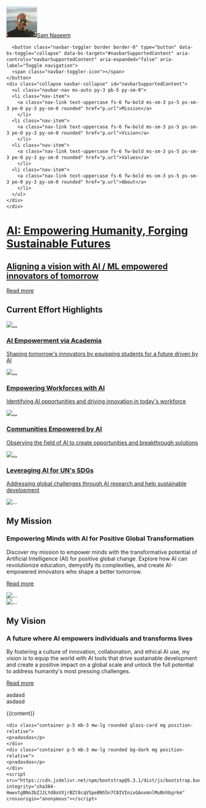 ---
---
<!doctype html>
<html lang="en">
  <head>
    <meta charset="utf-8">
    <meta name="viewport" content="width=device-width, initial-scale=1">
    <title>Bootstrap demo</title>
    <link href="https://cdn.jsdelivr.net/npm/bootstrap@5.3.1/dist/css/bootstrap.min.css" rel="stylesheet" integrity="sha384-4bw+/aepP/YC94hEpVNVgiZdgIC5+VKNBQNGCHeKRQN+PtmoHDEXuppvnDJzQIu9" crossorigin="anonymous">
    <link href="/css/style.css?v=1" rel="stylesheet">
    <link href="/css/style-breakpoints.css?v=1" rel="stylesheet">
    <link rel="preconnect" href="https://fonts.googleapis.com">
    <link rel="preconnect" href="https://fonts.gstatic.com" crossorigin>
    <link href="https://fonts.googleapis.com/css2?family=Lato:ital,wght@0,100;0,300;0,400;0,700;0,900;1,100;1,300;1,400;1,700;1,900&family=Titillium+Web:ital,wght@0,200;0,300;0,400;0,600;0,700;0,900;1,200;1,300;1,400;1,600;1,700&display=swap" rel="stylesheet">
    <link href="https://fonts.googleapis.com/css2?family=Montserrat:ital,wght@0,100;0,400;0,600;0,700;0,900;1,100;1,400;1,600;1,700;1,900&display=swap" rel="stylesheet">

  </head>
  <body class="bg-black text-white">
  <nav class="navbar navbar-expand-sm navbar-dark fixed-top fixed-top-p bg-gd-black-transparent">
    <div class="container mw-lg pt-2">
      <!-- Brand/logo -->
      <a class="navbar-brand text-white ms-2 me-auto" href="#"><img src="/images/profile-pic.jpeg" class="rounded-circle profile-pic"  alt="Avatar" /><span class="profile-name">Sam Naseem</span></a>

      <button class="navbar-toggler border border-0" type="button" data-bs-toggle="collapse" data-bs-target="#navbarSupportedContent" aria-controls="navbarSupportedContent" aria-expanded="false" aria-label="Toggle navigation">
      <span class="navbar-toggler-icon"></span>
    </button>
    <div class="collapse navbar-collapse" id="navbarSupportedContent">
      <ul class="navbar-nav ms-auto py-3 pb-5 py-sm-0">
      <li class="nav-item">
        <a class="nav-link text-uppercase fs-6 fw-bold ms-sm-3 ps-5 ps-sm-3 pe-0 py-3 py-sm-0 rounded" href="p.url">Mission</a>
        </li>
      <li class="nav-item">
        <a class="nav-link text-uppercase fs-6 fw-bold ms-sm-3 ps-5 ps-sm-3 pe-0 py-3 py-sm-0 rounded" href="p.url">Vision</a>
        </li>
      <li class="nav-item">
        <a class="nav-link text-uppercase fs-6 fw-bold ms-sm-3 ps-5 ps-sm-3 pe-0 py-3 py-sm-0 rounded" href="p.url">Values</a>
        </li>
      <li class="nav-item">
        <a class="nav-link text-uppercase fs-6 fw-bold ms-sm-3 ps-5 ps-sm-3 pe-0 py-3 py-sm-0 rounded" href="p.url">About</a>
        </li>
      </ul>
    </div>
    </div>
  </nav>







  <div class="container-fluid image-default g-0 fade-image" style="background-image:url({{page.splash}});">
    <div class="container mw-lg d-flex text-light hero g-3">
        <div class="container mw-lg mb-3 mb-sm-5 mt-auto fs-3 hero-content">
            <h1 data-highlight="My Mission"><a class="text-light text-decoration-none text-shadow" href="#">AI: Empowering Humanity, Forging Sustainable Futures</a></h1>
            <h2>
                <a class="text-light text-decoration-none text-shadow" href="#">
                    Aligning a vision with AI / ML empowered innovators of tomorrow
                </a>
            </h2>
            <p>
                <a class="btn btn-outline-light mt-2" href="#" role="button">Read more</a>
            </p>
        </div>    
    </div>
    <div class="container-fluid bg-gd-transparent-black g-0 p-5">
        <p class="m-0 p-5"></p>
    </div>
</div>





<div class="container mw-lg hero-followup">
    <div class="container mw-lg text-light p-4 pb-1 px-sm-5 rounded-4 bg-frost">
        <h2 class="fs-6 text-uppercase text-white-50">Current Effort Highlights <!--<a class="d-none d-sm-block float-end text-light text-decoration-none fw-lighter" href="#">View More</a>--></h2>
        <div class="row row-cols-1 row-cols-md-2">
            <div class="col my-2">
                <div class="row">
                    <div class="col col-5 col-sm-4 d-flex">
                        <p>
                            <a href="#">
                                <img src="https://images.unsplash.com/photo-1531545514256-b1400bc00f31?ixlib=rb-4.0.3&ixid=M3wxMjA3fDB8MHxwaG90by1wYWdlfHx8fGVufDB8fHx8fA%3D%3D&auto=format&fit=crop&w=1974&q=80" class="w-100 h-100 image-default rounded-4" alt="...">
                            </a>
                        </p>
                    </div>
                    <div class="col col-7 col-sm-8">
                        <h3><a class="text-light" href="#">AI Empowerment via Academia</a></h3>
                        <p>
                            <a class="text-light text-decoration-none" href="#">
                                Shaping tomorrow's innovators by equipping students for a future driven by AI
                            </a>
                        </p>
                    </div>
                </div>                
            </div>
            <div class="col my-2">
                <div class="row">
                    <div class="col col-5 col-sm-4 d-flex">
                        <p>
                            <a href="#">
                                <img src="https://images.unsplash.com/photo-1573496546038-82f9c39f6365?ixlib=rb-4.0.3&ixid=M3wxMjA3fDB8MHxwaG90by1wYWdlfHx8fGVufDB8fHx8fA%3D%3D&auto=format&fit=crop&w=2069&q=80" class="w-100 h-100 image-default rounded-4" alt="...">
                            </a>
                        </p>
                    </div>
                    <div class="col col-7 col-sm-8">
                        <h3><a class="text-light" href="#">Empowering Workforces with AI
</a></h3>
                        <p>
                            <a class="text-light text-decoration-none" href="#">
                                Identifying AI opportunities and driving innovation in today's workforce
                            </a>
                        </p>
                    </div>
                </div>                
            </div>  
            <div class="col my-2">
                <div class="row">
                    <div class="col col-5 col-sm-4 d-flex">
                        <p>
                            <a href="#">
                                <img src="https://images.unsplash.com/photo-1582213782179-e0d53f98f2ca?ixlib=rb-4.0.3&ixid=M3wxMjA3fDB8MHxwaG90by1wYWdlfHx8fGVufDB8fHx8fA%3D%3D&auto=format&fit=crop&w=2070&q=80" class="w-100 h-100 image-default rounded-4" alt="...">
                            </a>
                        </p>
                    </div>
                    <div class="col col-7 col-sm-8">
                        <h3><a class="text-light" href="#">Communities Empowered by AI
</a></h3>
                        <p>
                            <a class="text-light text-decoration-none" href="#">
                                Observing the field of AI to create opportunities and breakthrough solutions
                            </a>
                        </p>
                    </div>
                </div>                
            </div> 
            <div class="col my-2">
                <div class="row">
                    <div class="col col-5 col-sm-4 d-flex">
                        <p>
                            <a href="#">
                                <img src="https://images.unsplash.com/photo-1552799446-159ba9523315?ixlib=rb-4.0.3&ixid=M3wxMjA3fDB8MHxwaG90by1wYWdlfHx8fGVufDB8fHx8fA%3D%3D&auto=format&fit=crop&w=2070&q=80" class="w-100 h-100 image-default rounded-4" alt="...">
                            </a>
                        </p>
                    </div>
                    <div class="col col-7 col-sm-8">
                        <h3><a class="text-light" href="#">Leveraging AI for UN's SDGs
</a></h3>
                        <p>
                            <a class="text-light text-decoration-none" href="#">
                                Addressing global challenges through AI research and help sustainable development
                            </a>
                        </p>
                    </div>
                </div>                
            </div>            
        </div>       
        <!--<p class="d-sm-none d-block">
            <a class="btn btn-outline-light w-100" href="#" role="button">View more</a>
        </p>--> 
    </div>
</div>


<div class="container mw-lg pt-3 pt-lg-5 px-4">
    <div class="row">
        <div class="col-12 g-0 d-sm-none">
            <img src="https://images.unsplash.com/photo-1490730141103-6cac27aaab94?ixlib=rb-4.0.3&ixid=M3wxMjA3fDB8MHxwaG90by1wYWdlfHx8fGVufDB8fHx8fA%3D%3D&auto=format&fit=crop&w=2070&q=80" class="w-100 h-100 image-default rounded-4-top-left-top-right" alt="...">
        </div>
        <div class="col-12 col-sm-6 bg-dark rounded-4-bottom-left-bottom-right rounded-sm-4-top-left-bottom-left p-5 p-sm-5">
            <h2 class="fs-4 fw-light">My Mission</h2>
            <h3 class="fs-5 fw-bold my-3">Empowering Minds with AI for Positive Global Transformation</h3>
            <p class="fw-light">
                Discover my mission to empower minds with the transformative potential of Artificial Intelligence (AI) for positive global change. Explore how AI can revolutionize education, demystify its complexities, and create AI-empowered innovators who shape a better tomorrow.
            </p>
            <p>
                <a class="btn btn-outline-light mt-2" href="#" role="button">Read more</a>
            </p>
        </div>
        <div class="col-12 col-sm-6 g-0 d-none d-sm-block">
            <img src="https://images.unsplash.com/photo-1490730141103-6cac27aaab94?ixlib=rb-4.0.3&ixid=M3wxMjA3fDB8MHxwaG90by1wYWdlfHx8fGVufDB8fHx8fA%3D%3D&auto=format&fit=crop&w=2070&q=80" class="w-100 h-100 image-default rounded-sm-4-top-right-bottom-right" alt="...">
        </div>
    </div>
</div>



<div class="container mw-lg pt-3 pt-lg-5 px-4">
    <div class="row">
        <div class="col-12 col-sm-6 g-0">
            <img src="https://images.unsplash.com/photo-1542601906990-b4d3fb778b09?ixlib=rb-4.0.3&ixid=M3wxMjA3fDB8MHxwaG90by1wYWdlfHx8fGVufDB8fHx8fA%3D%3D&auto=format&fit=crop&w=2513&q=80" class="w-100 h-100 image-default rounded-4-top-left-top-right rounded-sm-4-top-left-bottom-left" alt="...">
        </div>
        <div class="col-12 col-sm-6 bg-dark rounded-4-bottom-left-bottom-right rounded-sm-4-top-right-bottom-right p-5 p-sm-5">
            <h2 class="fs-4 fw-light">My Vision</h2>
            <h3 class="fs-5 fw-bold my-3">A future where AI empowers individuals and transforms lives</h3>
            <p class="fw-light">
                By fostering a culture of innovation, collaboration, and ethical AI use, my vision is to equip the world with AI tools that drive sustainable development and create a positive impact on a global scale and unlock the full potential to address humanity's most pressing challenges. 
            </p>
            <p>
                <a class="btn btn-outline-light mt-2" href="#" role="button">Read more</a>
            </p>
        </div>
    </div>
</div>



<div class="container mw-lg bg-dark mt-5 pt-5">
    <div class="row">
        <div class="col-12 col-sm-6 bg-warnings">
            asdasd
        </div>
        <div class="col-12 col-sm-6 bg-dangers">
            asdasd
        </div>
    </div>
    
</div>


{{content}}

    <div class="container p-5 mb-3 mw-lg rounded glass-card mg position-relative">
    <p>adasdas</p>
    </div>
    <div class="container p-5 mb-3 mw-lg rounded bg-dark mg position-relative">
    <p>adasdas</p>
    </div>
    <script src="https://cdn.jsdelivr.net/npm/bootstrap@5.3.1/dist/js/bootstrap.bundle.min.js" integrity="sha384-HwwvtgBNo3bZJJLYd8oVXjrBZt8cqVSpeBNS5n7C8IVInixGAoxmnlMuBnhbgrkm" crossorigin="anonymous"></script>
  </body>
</html>
